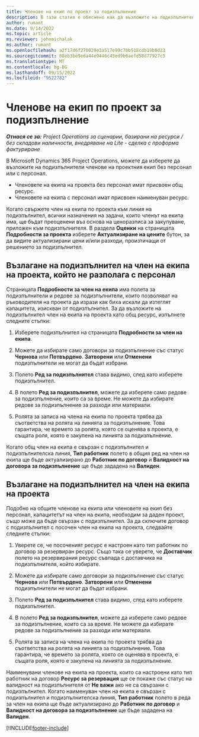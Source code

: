 ```yaml
---
title: Членове на екип по проект за подизпълнение
description: В тази статия е обяснено как да възложите на подизпълнители членове на екипа на проекта в Microsoft Dynamics 365 Project Operations.
author: rumant
ms.date: 9/14/2022
ms.topic: article
ms.reviewer: johnmichalak
ms.author: rumant
ms.openlocfilehash: a2f17d6f270029e3a517e99c7bb518cdb19b8d23
ms.sourcegitcommit: 08eb3be9eda44e9446c43ed9b6aefd58d77927c5
ms.translationtype: MT
ms.contentlocale: bg-BG
ms.lasthandoff: 09/15/2022
ms.locfileid: "9522782"
---
```

# <a name="subcontracting-project-team-members"></a>Членове на екип по проект за подизпълнение

_**Отнася се за:** Project Operations за сценарии, базирани на ресурси / без складови наличности, внедряване на Lite - сделка с проформа фактуриране_

В Microsoft Dynamics 365 Project Operations, можете да изберете да възложите на подизпълнители членове на проектния екип без персонал или с персонал.

- Членовете на екипа на проекта без персонал имат присвоен общ ресурс.
- Членовете на екипа с персонал имат присвоен наименуван ресурс.

Когато свържете член на екипа по проекта към линия на подизпълнител, всички назначения на задачи, които членът на екипа има, ще бъдат преоценени въз основа на ценоразписа за закупуване, приложен към подизпълнителя.  В раздела **Оценки** на страницата **Подробности за проекта** изберете **Актуализиране на цените** бутон, за да видите актуализирани цени и/или разходи, произтичащи от решението за подизпълнител. 

## <a name="subcontracting-an-unstaffed-project-team-member"></a>Възлагане на подизпълнител на член на екипа на проекта, който не разполага с персонал
Страницата **Подробности за член на екипа** има полета за подизпълнители и редове за подизпълнители, които позволяват на ръководителя на проекта да изрази как биха искали да изтеглят капацитета, изискван от подизпълнител. За да възложите на подизпълнител член на екипа на проекта като общ ресурс, изпълнете следните стъпки:

1.  Изберете подизпълнител на страницата **Подробности за член на екипа**.

2.  Можете да избирате само договори за подизпълнение със статус **Чернова** или **Потвърдено**. **Затворени** или **Отменени** подизпълнители не могат да бъдат избрани. 

3.  Полето **Ред за подизпълнител** става видимо, след като изберете подизпълнител.

4.  В полето **Ред за подизпълнител**, можете да изберете само редове за подизпълнение, които са за време. Не можете да избирате редове за подизпълнение за разходи или материали.

5.  Ролята за записа на члена на екипа по проекта трябва да съответства на ролята на линията за подизпълнение. Това гарантира, че времето за ролята, която се оценява в проекта, е същата роля, която е закупена на линията за подизпълнение. 

Когато общ член на екипа е свързан с подизпълнител и подизпълнителска линия, **Тип работник** полето в общия ред на член на екипа ще бъде актуализирано до **Работник по договор** и **Валидност на договора за подизпълнение** ще бъде зададена на **Валиден**.

## <a name="subcontracting-a-staffed-project-team-member"></a>Възлагане на подизпълнител на член на екипа на проекта
Подобно на общите членове на екипа или членовете на екип без персонал, капацитетът на член на екипа, необходим за даден проект, също може да бъде свързан с подизпълнител. За да сключите договор с подизпълнител с посочен член на екипа на проекта, следвайте следните стъпки:

1.  Уверете се, че посоченият ресурс е настроен като тип работник по договор за резервиран ресурс. Също така се уверете, че **Доставчик** полето на резервирания ресурс съвпада с доставчика на подизпълнителя, който избирате. 

2.  Можете да избирате само договори за подизпълнение със статус **Чернова** или **Потвърдено**. **Затворени** или **Отменени** подизпълнители не могат да бъдат избрани. 

3.  Полето **Ред за подизпълнител** става видимо, след като изберете подизпълнител.

4.  В полето **Ред за подизпълнител**, можете да изберете само редове за подизпълнение, които са за време. Не можете да избирате редове за подизпълнение за разходи или материали.

5.  Ролята за записа на члена на екипа по проекта трябва да съответства на ролята на линията за подизпълнение. Това гарантира, че времето за ролята, която се оценява в проекта, е същата роля, която е закупена на линията за подизпълнение. 

Наименувани членове на екипа на проекта, които са настроени като тип работник на договор **Ресурс за резервация** ще се покаже със статус на валидност на подизпълнителя от **Не важи** ако не са свързани с подизпълнител. Когато наименуван член на екипа е свързан с подизпълнител и подизпълнителска линия, **Тип работник** полето в реда за член на екипа ще бъде актуализирано до **Работник по договор** и **Валидност на договора за подизпълнение** ще бъде зададена на **Валиден**.

[!INCLUDE[footer-include](../../includes/footer-banner.md)]
